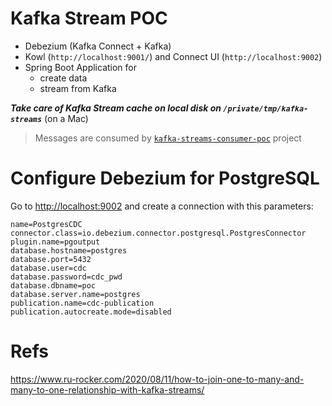 # Kafka Stream POC

* Debezium (Kafka Connect + Kafka)
* Kowl (`http://localhost:9001/`) and Connect UI (`http://localhost:9002`)
* Spring Boot Application for 
  * create data
  * stream from Kafka

_**Take care of Kafka Stream cache on local disk on `/private/tmp/kafka-streams`**_ (on a Mac)

> Messages are consumed by [`kafka-streams-consumer-poc`](https://github.com/andreacomo/kafka-streams-consumer-poc) project

# Configure Debezium for PostgreSQL

Go to [http://localhost:9002](http://localhost:9002) and create a connection with this parameters:

```
name=PostgresCDC
connector.class=io.debezium.connector.postgresql.PostgresConnector
plugin.name=pgoutput
database.hostname=postgres
database.port=5432
database.user=cdc
database.password=cdc_pwd
database.dbname=poc
database.server.name=postgres
publication.name=cdc-publication
publication.autocreate.mode=disabled
```

# Refs

https://www.ru-rocker.com/2020/08/11/how-to-join-one-to-many-and-many-to-one-relationship-with-kafka-streams/